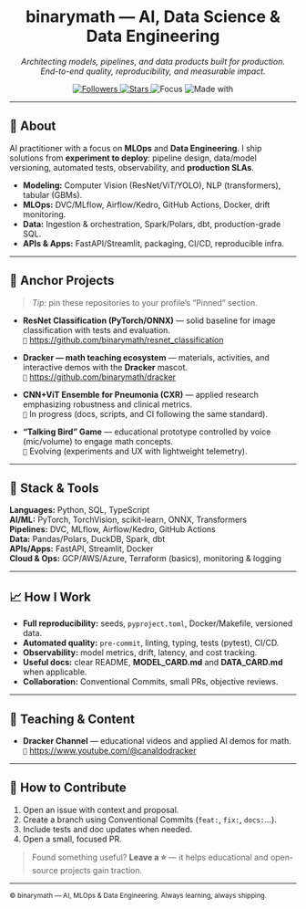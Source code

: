 <!-- GitHub Profile: binarymath | This README appears on the profile page -->
<h1 align="center">binarymath — AI, Data Science & Data Engineering</h1>

<p align="center">
  <em>Architecting models, pipelines, and data products built for production.</em><br>
  <em>End-to-end quality, reproducibility, and measurable impact.</em>
</p>

<p align="center">
  <a href="https://github.com/binarymath">
    <img alt="Followers" src="https://img.shields.io/github/followers/binarymath?style=flat&label=followers">
  </a>
  <a href="https://github.com/binarymath?tab=repositories">
    <img alt="Stars" src="https://img.shields.io/github/stars/binarymath?style=flat&label=stars">
  </a>
  <img alt="Focus" src="https://img.shields.io/badge/focus-AI%20%7C%20MLOps%20%7C%20Data%20Eng-1">
  <img alt="Made with" src="https://img.shields.io/badge/made_with-PyTorch%20%7C%20FastAPI%20%7C%20Airflow-1">
</p>

---

## 🔎 About
AI practitioner with a focus on **MLOps** and **Data Engineering**. I ship solutions from **experiment to deploy**: pipeline design, data/model versioning, automated tests, observability, and **production SLAs**.

- **Modeling:** Computer Vision (ResNet/ViT/YOLO), NLP (transformers), tabular (GBMs).
- **MLOps:** DVC/MLflow, Airflow/Kedro, GitHub Actions, Docker, drift monitoring.
- **Data:** Ingestion & orchestration, Spark/Polars, dbt, production-grade SQL.
- **APIs & Apps:** FastAPI/Streamlit, packaging, CI/CD, reproducible infra.

---

## 🚀 Anchor Projects
> *Tip:* pin these repositories to your profile’s “Pinned” section.

- **ResNet Classification (PyTorch/ONNX)** — solid baseline for image classification with tests and evaluation.  
  `🔗` https://github.com/binarymath/resnet_classification

- **Dracker — math teaching ecosystem** — materials, activities, and interactive demos with the **Dracker** mascot.  
  `🔗` https://github.com/binarymath/dracker

- **CNN+ViT Ensemble for Pneumonia (CXR)** — applied research emphasizing robustness and clinical metrics.  
  `📌` In progress (docs, scripts, and CI following the same standard).

- **“Talking Bird” Game** — educational prototype controlled by voice (mic/volume) to engage math concepts.  
  `📌` Evolving (experiments and UX with lightweight telemetry).

---

## 🧰 Stack & Tools
**Languages:** Python, SQL, TypeScript  
**AI/ML:** PyTorch, TorchVision, scikit-learn, ONNX, Transformers  
**Pipelines:** DVC, MLflow, Airflow/Kedro, GitHub Actions  
**Data:** Pandas/Polars, DuckDB, Spark, dbt  
**APIs/Apps:** FastAPI, Streamlit, Docker  
**Cloud & Ops:** GCP/AWS/Azure, Terraform (basics), monitoring & logging

---

## 📈 How I Work
- **Full reproducibility:** seeds, `pyproject.toml`, Docker/Makefile, versioned data.
- **Automated quality:** `pre-commit`, linting, typing, tests (pytest), CI/CD.
- **Observability:** model metrics, drift, latency, and cost tracking.
- **Useful docs:** clear README, **MODEL_CARD.md** and **DATA_CARD.md** when applicable.
- **Collaboration:** Conventional Commits, small PRs, objective reviews.

---

## 🎥 Teaching & Content
- **Dracker Channel** — educational videos and applied AI demos for math.  
  `🔗` https://www.youtube.com/@canaldodracker

---

## 🤝 How to Contribute
1. Open an issue with context and proposal.  
2. Create a branch using Conventional Commits (`feat:`, `fix:`, `docs:`…).  
3. Include tests and doc updates when needed.  
4. Open a small, focused PR.

> Found something useful? **Leave a ⭐** — it helps educational and open-source projects gain traction.

---

<sub>© binarymath — AI, MLOps & Data Engineering. Always learning, always shipping.</sub>

